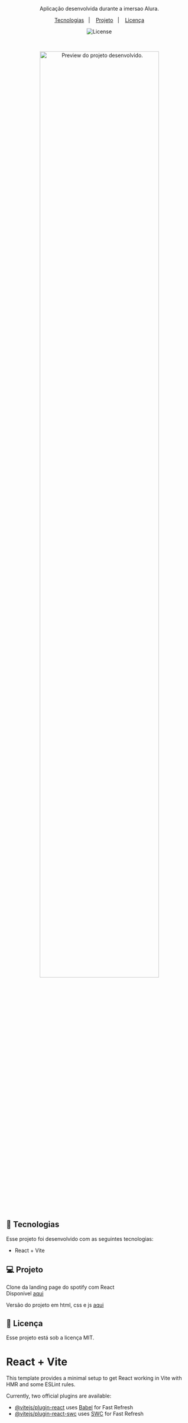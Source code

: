 <p align="center">
Aplicação desenvolvida durante a imersao Alura.
</p>

<p align="center">
  <a href="#-tecnologias">Tecnologias</a>&nbsp;&nbsp;&nbsp;|&nbsp;&nbsp;&nbsp;
  <a href="#-projeto">Projeto</a>&nbsp;&nbsp;&nbsp;|&nbsp;&nbsp;&nbsp;
  <a href="#memo-licença">Licença</a>
</p>

<p align="center">
  <img alt="License" src="https://img.shields.io/static/v1?label=license&message=MIT&color=49AA26&labelColor=000000">
</p>

<br>

<p align="center">
  <img alt="Preview do projeto desenvolvido." src="https://github.com/evandrodias11/spotify-clone/assets/65000871/a8b57acc-e325-45b9-9b0b-f9e224f1a780" width="80%">
</p>

## 🚀 Tecnologias

Esse projeto foi desenvolvido com as seguintes tecnologias:<br/>

- React + Vite

## 💻 Projeto

Clone da landing page do spotify com React</br>
Disponível <a href='https://clone-spotify-react.netlify.app/' target='_blank'>aqui</a></br>

Versão do projeto em html, css e js <a href="https://github.com/evandrodias11/spotify-clone">aqui</a>

## 📝 Licença

Esse projeto está sob a licença MIT.

# React + Vite

This template provides a minimal setup to get React working in Vite with HMR and some ESLint rules.

Currently, two official plugins are available:

- [@vitejs/plugin-react](https://github.com/vitejs/vite-plugin-react/blob/main/packages/plugin-react/README.md) uses [Babel](https://babeljs.io/) for Fast Refresh
- [@vitejs/plugin-react-swc](https://github.com/vitejs/vite-plugin-react-swc) uses [SWC](https://swc.rs/) for Fast Refresh
